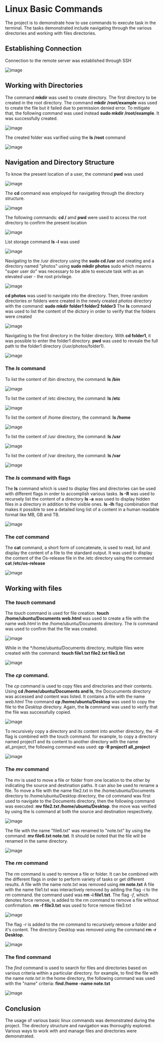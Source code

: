 # Linux Basic Commands
The project is to demonstrate how to use commands to execute task in the terminal. The tasks demonstrated include navigating through the various directories and working with files directories.

## Establishing Connection
Connection to the remote server was established through SSH

![image](https://github.com/user-attachments/assets/4e9924ce-5a67-428a-b224-c6d3d7ecd6ea)

## Working with Directories

The command **mkdir** was used to create directory. The first directory to be created in the root directory. The command **mkdir /root/example** was used to create the file but it failed due to permission denied error. To mitigate that, the following command was used instead **sudo mkdir /root/example**. It was successfully created.

![image](https://github.com/user-attachments/assets/76a60242-c7df-4137-9937-df41a9dd7c3b)

The created folder was varified using the **ls /root** command

![image](https://github.com/user-attachments/assets/a6b8f141-e6ca-4dba-82b7-ddc736aa22ce)

## Navigation and Directory Structure

To know the present location of a user, the command **pwd** was used

![image](https://github.com/user-attachments/assets/3b3ef1ec-85ad-44c9-b3fd-32dfa848f677)

The **cd** command was employed for navigating through the directory structure. 

![image](https://github.com/user-attachments/assets/d93d516c-766e-4cc5-b526-25a5ba5cf7fa)

The following commands: **cd /** amd **pwd** were used to access the root directory to confirm the present location

![image](https://github.com/user-attachments/assets/260a4368-6397-40a4-8940-9f653ecb6ed4)

List storage command **ls -l** was used 

![image](https://github.com/user-attachments/assets/fc94c1f8-a4b1-4df7-8a54-91a937e3e728)

Navigating to the /usr directory using the **sudo cd /usr** and creating and a directory named "photos" using **sudo mkdir photos** 
sudo which meanns "super user do" was necessary to be able to execute task with as an elevated user - the root privilege.

![image](https://github.com/user-attachments/assets/1a338e87-1faa-477f-ae72-ef838c65f232)

**cd photos** was used to navigate into the directory. Then, three random directories or folders were created in the newly created *photos* directory with the command: **sudo mkdir folder1 folder2 folder3** The **ls** command was used to list the content of the dictory in order to verify that the folders were created

![image](https://github.com/user-attachments/assets/2a854cbd-9db1-4285-bede-268e3f464a09)

Navigating to the first directory in the folder directory. With **cd folder1**, it was possible to enter the folder1 directory. **pwd** was used to reveale the full path to the folder1 directory (/usr/photos/folder1).

![image](https://github.com/user-attachments/assets/584b4742-913f-400d-a30f-38c102da76ed)

### The *ls* command

To list the content of /bin directory, the command: **ls /bin**

![image](https://github.com/user-attachments/assets/66ea7223-24cb-49f3-b452-43766022eb10)

To list the content of /etc directory, the command: **ls /etc**

![image](https://github.com/user-attachments/assets/c5c8fbff-55bc-4feb-8527-79409a8e6d7d)

To list the content of /home directory, the command: **ls /home**

![image](https://github.com/user-attachments/assets/7874299a-3de7-496f-9483-f42e1c1244c8)

To list the content of /usr directory, the command: **ls /usr**

![image](https://github.com/user-attachments/assets/14612dd2-5a06-4e4c-9ea1-2d79b1fe71f9)

To list the content of /var directory, the command: **ls /var**

![image](https://github.com/user-attachments/assets/1b6863b1-6bde-4125-9e63-668e9a0a8620)


### The *ls* command with flags

The **ls** command which is used to display files and directories can be used with different flags in order to accomplish various tasks.
**ls -R** was used to recursely list the content of a directory
**ls -a** was used to display hidden files in a directory in addition to the visible ones.
**ls -lh** flag combination that makes it possible to see a detailed long list of a content in a human readable format like MB, GB and TB.

![image](https://github.com/user-attachments/assets/c9a3d645-e3da-4c30-9b1f-930915b7d2f2)

### The *cat* command

The **cat** command, a short form of concatenate, is used to read, list and display the content of a file to the standard output.
It was used to display the content of the Os-release file in the /etc directory using the command **cat /etc/os-release**

![image](https://github.com/user-attachments/assets/784ea977-d1f0-4da3-a1ae-223da71b7873)

## Working with files

### The *touch* command

The *touch* command is used for file creation.
**touch /home/ubuntu/Documents web.html** was used to create a file with the name *web.html* in the /home/ubuntu/Documents directory. The *ls* command was used to confirm that the file was created. 

![image](https://github.com/user-attachments/assets/02315d30-02cc-4587-8aca-3f05c9087493)

While in the */home/ubuntu/Documents directory, multiple files were created with the command: **touch file1.txt file2.txt file3.txt**

![image](https://github.com/user-attachments/assets/88c55595-602a-4326-8003-88ccb02bc9c5)


### The *cp* command. 

The *cp* command is used to copy files and directories and their contents.
Using **cd /home/ubuntu/Documents and ls**, the Docucuments directory was accessed and content was listed. It contains a file with the name *web.html* The command **cp /home/ubuntu/Desktop** was used to copy the file to the *Desktop* directory. Again, the **ls** command was used to verify that the file was successfully copied.

![image](https://github.com/user-attachments/assets/363fbdd0-5087-412b-bfe5-283dd9a06a6d)

To recursively copy a directory and its content into another directory, the *-R* flag is combined with the touch command. for example, to copy a directory named project1 and its content to another directory with the name all_project, the following command was used: **cp -R project1 all_project**

![image](https://github.com/user-attachments/assets/c7a3df57-9b4c-44eb-8196-da1badf4042f)

### The *mv* command

The *mv* is used to move a file or folder from one location to the other by indicating the source and destination paths. It can also be used to rename a file.
To move a file with the name file2.txt in the /home/ubuntu/Documents directory to /home/ubuntu/Desktop directory, the cd command was first used to navigate to the Documents directory, then the following command was executed: **mv file2.txt /home/ubuntu/Desktop**. the move was verified by using the ls command at both the source and destination respectively. 

![image](https://github.com/user-attachments/assets/feed55b8-a85f-4278-a800-1dd51d83a4c1)

The file with the name "file6.txt" was renamed to "note.txt" by using the command: **mv file6.txt note.txt**. It should be noted that the file will be renamed in the same directory.

![image](https://github.com/user-attachments/assets/e31f4f0e-f036-42d7-9c16-dc2a195e9550)


### The *rm* command

The *rm* command is used to remove a file or folder. It can be combined with the different flags in order to perform variety of tasks or get different results.
A file with the name *note.txt* was removed using **rm note.txt**
A file with the name file1.txt was interactively removed by adding the flag *-i* to the *rm* command. the command used was **rm -i file1.txt**.
The flag *-f*, which denotes force remove, is added to the rm command to remove a file without confirmation. **rm -f file3.txt** was used to force remove file3.txt

![image](https://github.com/user-attachments/assets/32e4a5b8-7ad0-404f-bb99-890c94151b2f)

The flag *-r* is added to the *rm* command to recursively remove a folder and it's content. The directory Desktop was removed using the command **rm -r Desktop**.

![image](https://github.com/user-attachments/assets/39cb3cea-f58b-442f-b92f-27e21dd5349c)

### The find command
The *find* command is used to search for files and directories based on various criteria within a particular directory. for example, to find the file with the name *note.txt* in the home directory, the following command was used with the "name" criteria: **find /home -name note.txt**

![image](https://github.com/user-attachments/assets/bce2bcdf-d90e-4650-94eb-4ecd4269540b)

## Conclusion
The usage of various basic linux commands was demonstrated during the project. The directory structure and navigation was thoroughly explored. Various ways to work with and manage files and directories were demonstrated.






























 




